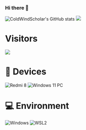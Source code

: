### Hi there 👋
![ColdWindScholar's GitHub stats](https://github-readme-stats.vercel.app/api?username=AnonymousU123456&show_icons=true&theme=tokyonight)
![](https://github-readme-stats.vercel.app/api/top-langs/?username=AnonymousU123456&layout=compact&langs_count=10&theme=radical)
# Visitors
![](https://count.getloli.com/get/@AnonymousU123456?theme=gelbooru)
# 📱 Devices
![Redmi 8](https://img.shields.io/badge/Redmi%208-ED9121?style=flat-square&logo=redmi&logoColor=ffffff)
![Windows 11 PC](https://img.shields.io/badge/Windows%2011-00BBFF?style=flat-square&logo=Windows&logoColor=ffffff)
# 💻 Environment
![Windows](https://img.shields.io/badge/Windows%2011-00BBFF?style=flat-square&logo=Windows&logoColor=ffffff)
![WSL2](https://img.shields.io/badge/Ubuntu%2022%2e04-dd4814?style=flat-square&logo=ubuntu&logoColor=ffffff)
<!--
**AnonymousU123456/AnonymousU123456** is a ✨ _special_ ✨ repository because its `README.md` (this file) appears on your GitHub profile.

Here are some ideas to get you started:

- 🔭 I’m currently working on ...
- 🌱 I’m currently learning ...
- 👯 I’m looking to collaborate on ...
- 🤔 I’m looking for help with ...
- 💬 Ask me about ...
- 📫 How to reach me: ...
- 😄 Pronouns: ...
- ⚡ Fun fact: ...
-->
